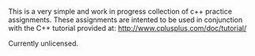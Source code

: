 This is a very simple and work in progress collection of c++ practice assignments.
These assignments are intented to be used in conjunction with the C++ tutorial provided at: 
http://www.cplusplus.com/doc/tutorial/

Currently unlicensed.